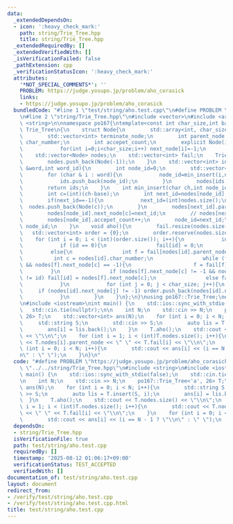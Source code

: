 ```yaml
---
data:
  _extendedDependsOn:
  - icon: ':heavy_check_mark:'
    path: string/Trie_Tree.hpp
    title: string/Trie_Tree.hpp
  _extendedRequiredBy: []
  _extendedVerifiedWith: []
  _isVerificationFailed: false
  _pathExtension: cpp
  _verificationStatusIcon: ':heavy_check_mark:'
  attributes:
    '*NOT_SPECIAL_COMMENTS*': ''
    PROBLEM: https://judge.yosupo.jp/problem/aho_corasick
    links:
    - https://judge.yosupo.jp/problem/aho_corasick
  bundledCode: "#line 1 \"test/string/aho.test.cpp\"\n#define PROBLEM \"https://judge.yosupo.jp/problem/aho_corasick\"\
    \n#line 2 \"string/Trie_Tree.hpp\"\n#include <vector>\n#include <array>\n#include\
    \ <string>\n\nnamespace po167{\ntemplate<const int char_size,int base>\nstruct\
    \ Trie_Tree\n{\n    struct Node{\n        std::array<int, char_size> next_node;\n\
    \        std::vector<int> terminate_node;\n        int parent_node;\n        int\
    \ char_number;\n        int accepet_count;\n        explicit Node(int c_):parent_node(-1),char_number(c_),accepet_count(0){\n\
    \            for(int i=0;i<char_size;i++) next_node[i]=-1;\n        }\n    };\n\
    \    std::vector<Node> nodes;\n    std::vector<int> fail;\n    Trie_Tree(){\n\
    \        nodes.push_back(Node(-1));\n    }\n    std::vector<int> insert(std::string\
    \ &word,int word_id){\n        int node_id=0;\n        std::vector<int> ids;\n\
    \        for (char & i : word){\n            node_id=min_insert(i,node_id,word_id);\n\
    \            ids.push_back(node_id);\n        }\n        nodes[ids.back()].terminate_node.push_back(word_id);\n\
    \        return ids;\n    }\n    int min_insert(char ch,int node_id,int word_id){\n\
    \        int c=(int)(ch-base);\n        int next_id=nodes[node_id].next_node[c];\n\
    \        if(next_id==-1){\n            next_id=(int)nodes.size();\n          \
    \  nodes.push_back(Node(c));\n        }\n        nodes[next_id].parent_node=node_id;\n\
    \        nodes[node_id].next_node[c]=next_id;\n        // nodes[next_id].accept_node.push_back(word_id);\n\
    \        nodes[node_id].accepet_count++;\n        node_id=next_id;\n        return\
    \ node_id;\n    }\n    void aho(){\n        fail.resize(nodes.size());\n     \
    \   std::vector<int> order = {0};\n        order.reserve(nodes.size());\n    \
    \    for (int i = 0; i < (int)(order.size()); i++){\n            int id = order[i];\n\
    \            if (id == 0){\n                fail[id] = 0;\n            }\n   \
    \         else{\n                int f = fail[nodes[id].parent_node];\n      \
    \          int c = nodes[id].char_number;\n                while (f != fail[f]\
    \ && nodes[f].next_node[c] == -1){\n                    f = fail[f];\n       \
    \         }\n                if (nodes[f].next_node[c] != -1 && nodes[f].next_node[c]\
    \ != id) fail[id] = nodes[f].next_node[c];\n                else fail[id] = 0;\n\
    \            }\n            for (int j = 0; j < char_size; j++){\n           \
    \     if (nodes[id].next_node[j] != -1) order.push_back(nodes[id].next_node[j]);\n\
    \            }\n        }\n    }\n};\n}\nusing po167::Trie_Tree;\n#line 4 \"test/string/aho.test.cpp\"\
    \n#include <iostream>\nint main() {\n    std::ios::sync_with_stdio(false);\n \
    \   std::cin.tie(nullptr);\n\n    int N;\n    std::cin >> N;\n    po167::Trie_Tree<'a',\
    \ 26> T;\n    std::vector<int> ans(N);\n    for (int i = 0; i < N; i++){\n   \
    \     std::string S;\n        std::cin >> S;\n        auto lis = T.insert(S, i);\n\
    \        ans[i] = lis.back();\n    }\n    T.aho();\n    std::cout << T.nodes.size()\
    \ << \"\\n\";\n    for (int i = 1; i < (int)T.nodes.size(); i++){\n        std::cout\
    \ << T.nodes[i].parent_node << \" \" << T.fail[i] << \"\\n\";\n    }\n    for\
    \ (int i = 0; i < N; i++){\n        std::cout << ans[i] << (i == N - 1 ? \"\\\
    n\" : \" \");\n    }\n}\n"
  code: "#define PROBLEM \"https://judge.yosupo.jp/problem/aho_corasick\"\n#include\
    \ \"../../string/Trie_Tree.hpp\"\n#include <string>\n#include <iostream>\nint\
    \ main() {\n    std::ios::sync_with_stdio(false);\n    std::cin.tie(nullptr);\n\
    \n    int N;\n    std::cin >> N;\n    po167::Trie_Tree<'a', 26> T;\n    std::vector<int>\
    \ ans(N);\n    for (int i = 0; i < N; i++){\n        std::string S;\n        std::cin\
    \ >> S;\n        auto lis = T.insert(S, i);\n        ans[i] = lis.back();\n  \
    \  }\n    T.aho();\n    std::cout << T.nodes.size() << \"\\n\";\n    for (int\
    \ i = 1; i < (int)T.nodes.size(); i++){\n        std::cout << T.nodes[i].parent_node\
    \ << \" \" << T.fail[i] << \"\\n\";\n    }\n    for (int i = 0; i < N; i++){\n\
    \        std::cout << ans[i] << (i == N - 1 ? \"\\n\" : \" \");\n    }\n}"
  dependsOn:
  - string/Trie_Tree.hpp
  isVerificationFile: true
  path: test/string/aho.test.cpp
  requiredBy: []
  timestamp: '2025-08-12 01:06:17+09:00'
  verificationStatus: TEST_ACCEPTED
  verifiedWith: []
documentation_of: test/string/aho.test.cpp
layout: document
redirect_from:
- /verify/test/string/aho.test.cpp
- /verify/test/string/aho.test.cpp.html
title: test/string/aho.test.cpp
---
```

